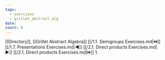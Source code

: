 ```yaml
---
tags:
  - exercises
  - grillet_abstract_alg
date:
count: 8
---
```

[[Directory]], [[Grillet Abstract Algebra]]
[[/1.1. Semigroups Exercises.md|🞀🞀]] [[/1.7. Presentations Exercises.md|◀]] [[/2.1. Direct products Exercises.md|▶]] [[/2.1. Direct products Exercises.md|🞂🞂]]
1. 
